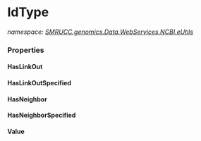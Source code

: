 ﻿# IdType
_namespace: [SMRUCC.genomics.Data.WebServices.NCBI.eUtils](./index.md)_






### Properties

#### HasLinkOut

#### HasLinkOutSpecified

#### HasNeighbor

#### HasNeighborSpecified

#### Value

